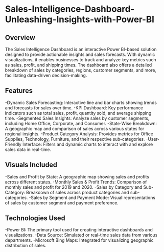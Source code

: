 # Sales-Intelligence-Dashboard-Unleashing-Insights-with-Power-BI

## Overview
The Sales Intelligence Dashboard is an interactive Power BI-based solution designed to provide actionable insights and sales forecasts. With dynamic visualizations, it enables businesses to track and analyze key metrics such as sales, profit, and shipping times. The dashboard also offers a detailed breakdown of sales by categories, regions, customer segments, and more, facilitating data-driven decision-making.

## Features

-Dynamic Sales Forecasting: Interactive line and bar charts showing trends and forecasts for sales over time.
-KPI Dashboard: Key performance indicators such as total sales, profit, quantity sold, and average shipping time.
-Segmented Sales Insights: Analyze sales by customer segments, including Home Office, Corporate, and Consumer.
-State-Wise Breakdown: A geographic map and comparison of sales across various states for regional insights.
-Product Category Analysis: Provides metrics for Office Supplies, Technology, Furniture, and their respective sub-categories.
-User-Friendly Interface: Filters and dynamic charts to interact with and explore sales data in real-time.

## Visuals Included

-Sales and Profit by State: A geographic map showing sales and profits across different states.
-Monthly Sales & Profit Trends: Comparison of monthly sales and profit for 2019 and 2020.
-Sales by Category and Sub-Category: Breakdown of sales across product categories and sub-categories.
-Sales by Segment and Payment Mode: Visual representations of sales by customer segment and payment preference.

## Technologies Used

-Power BI: The primary tool used for creating interactive dashboards and visualizations.
-Data Source: Simulated or real-time sales data from various departments.
-Microsoft Bing Maps: Integrated for visualizing geographic distribution of sales.

